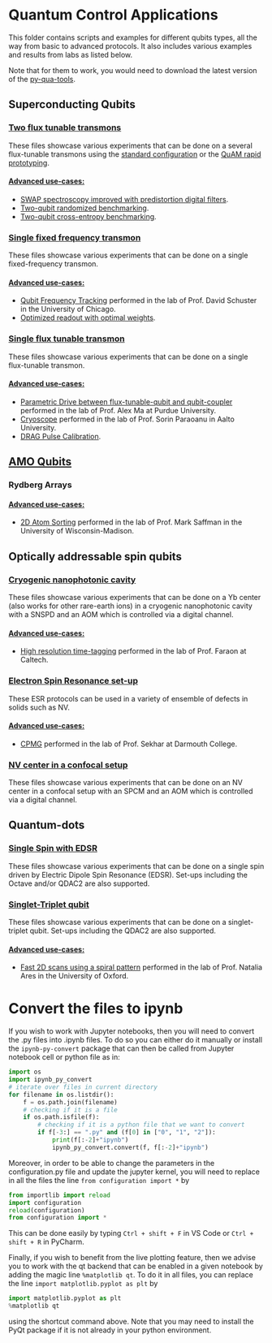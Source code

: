 # Quantum Control Applications

This folder contains scripts and examples for different qubits types, all the way from basic to advanced protocols. 
It also includes various examples and results from labs as listed below.

Note that for them to work, you would need to download the latest version of the [py-qua-tools](https://github.com/qua-platform/py-qua-tools#installation).

## Superconducting Qubits
### [Two flux tunable transmons](https://github.com/qua-platform/qua-libs/tree/main/Quantum-Control-Applications/Superconducting/Two-Flux-Tunable-Transmons)
These files showcase various experiments that can be done on a several flux-tunable transmons using the [standard configuration](https://github.com/qua-platform/qua-libs/tree/main/Quantum-Control-Applications/Superconducting/Two-Flux-Tunable-Transmons/Standard%20Configuration#two-flux-tunable-transmons-with-the-standard-configuration) or the [QuAM rapid prototyping](https://github.com/qua-platform/qua-libs/tree/main/Quantum-Control-Applications/Superconducting/Two-Flux-Tunable-Transmons/Rapid%20Prototyping#two-flux-tunable-transmons-with-the-rapid-prototyping).
#### <u> Advanced use-cases: </u>
* [SWAP spectroscopy improved with predistortion digital filters](https://github.com/qua-platform/qua-libs/tree/main/Quantum-Control-Applications/Superconducting/Two-Flux-Tunable-Transmons/Use%20Case%201%20-%20Two%20qubit%20gate%20optimization%20with%20cryoscope#two-qubit-swap-spectroscopy-improved-with-pre-distortion-digital-filters).
* [Two-qubit randomized benchmarking](https://github.com/qua-platform/qua-libs/tree/main/Quantum-Control-Applications/Superconducting/Two-Flux-Tunable-Transmons/Use%20Case%202%20-%20Two-Qubit-Randomized-Benchmarking#two-qubit-randomized-benchmarking).
* [Two-qubit cross-entropy benchmarking](https://github.com/qua-platform/qua-libs/tree/main/Quantum-Control-Applications/Superconducting/Two-Flux-Tunable-Transmons/Use%20Case%203%20-%20Two-Qubit%20Cross-Entropy%20Benchmarking).

### [Single fixed frequency transmon](https://github.com/qua-platform/qua-libs/tree/main/Quantum-Control-Applications/Superconducting/Single-Fixed-Transmon#single-fixed-transmon-superconducting-qubit)
These files showcase various experiments that can be done on a single fixed-frequency transmon.
#### <u> Advanced use-cases: </u>
* [Qubit Frequency Tracking](https://github.com/qua-platform/qua-libs/tree/main/Quantum-Control-Applications/Superconducting/Single-Fixed-Transmon/Use%20Case%201%20-%20Schuster%20Lab%20-%20Qubit%20Frequency%20Tracking#qubit-frequency-tracking) 
  performed in the lab of Prof. David Schuster in the University of Chicago.
* [Optimized readout with optimal weights](https://github.com/qua-platform/qua-libs/tree/main/Quantum-Control-Applications/Superconducting/Single-Fixed-Transmon/Use%20Case%202%20-%20Optimized%20readout%20with%20optimal%20weights#optimized-readout-with-optimal-weights).

### [Single flux tunable transmon](https://github.com/qua-platform/qua-libs/tree/main/Quantum-Control-Applications/Superconducting/Single-Flux-Tunable-Transmon#single-flux-tunable-transmon)
These files showcase various experiments that can be done on a single flux-tunable transmon.
#### <u> Advanced use-cases: </u>
* [Parametric Drive between flux-tunable-qubit and qubit-coupler](https://github.com/qua-platform/qua-libs/tree/main/Quantum-Control-Applications/Superconducting/Single-Flux-Tunable-Transmon/Use%20Case%203%20-%20Ma%20Lab%20-%20Parametric%20Drive%20iSWAP#parametric-drive-between-flux-tunable-qubit-and-qubit-coupler) 
  performed in the lab of Prof. Alex Ma at Purdue University.
* [Cryoscope](https://github.com/qua-platform/qua-libs/tree/main/Quantum-Control-Applications/Superconducting/Single-Flux-Tunable-Transmon/Use%20Case%201%20-%20Paraoanu%20Lab%20-%20Cryoscope#cryoscope) 
  performed in the lab of Prof. Sorin Paraoanu in Aalto University.
* [DRAG Pulse Calibration](https://github.com/qua-platform/qua-libs/tree/main/Quantum-Control-Applications/Superconducting/Single-Flux-Tunable-Transmon/Use%20Case%202%20-%20DRAG%20coefficient%20calibration#derivative-removal-by-adiabatic-gate-drag-and-ac-stark-shift-calibration).

## [AMO Qubits](https://github.com/qua-platform/qua-libs/tree/main/Quantum-Control-Applications/AMO)
### Rydberg Arrays

#### <u> Advanced use-cases: </u>
* [2D Atom Sorting](https://github.com/qua-platform/qua-libs/tree/main/Quantum-Control-Applications/AMO/Use%20Case%201%20-%20Saffman%20Lab%20-%20Atom%20Sorting#atom-sorting-with-the-opx)
  performed in the lab of Prof. Mark Saffman in the University of Wisconsin-Madison.

## Optically addressable spin qubits

### [Cryogenic nanophotonic cavity](https://github.com/qua-platform/qua-libs/tree/main/Quantum-Control-Applications/Optically%20addressable%20spin%20qubits/Cryogenic%20nanophotonic%20cavity#single-yb-center-in-a-cyrogenic-nanophotonic-cavity)
These files showcase various experiments that can be done on a Yb center (also works for other rare-earth ions) in a 
cryogenic nanophotonic cavity with a SNSPD and an AOM which is controlled via a digital channel.
#### <u> Advanced use-cases: </u>
* [High resolution time-tagging](https://github.com/qua-platform/qua-libs/tree/main/Quantum-Control-Applications/Optically%20addressable%20spin%20qubits/Cryogenic%20nanophotonic%20cavity/Use%20case%201%20-%20Faraon%20Lab%20-%20sub-ns%20timetagging#high-resolution-time-tagging)
  performed in the lab of Prof. Faraon at Caltech.
### [Electron Spin Resonance set-up](https://github.com/qua-platform/qua-libs/tree/main/Quantum-Control-Applications/Optically%20addressable%20spin%20qubits/Electron%20Spin%20Resonance#electron-spin-resonance-esr-experiments)
These ESR protocols can be used in a variety of ensemble of defects in solids such as NV.
#### <u> Advanced use-cases: </u>
* [CPMG](https://github.com/qua-platform/qua-libs/tree/main/Quantum-Control-Applications/Optically%20addressable%20spin%20qubits/Electron%20Spin%20Resonance/Use%20case%201%20-%20Sekhar%20Lab%20-%20CPMG#carr-purcell-meiboom-gill-cpmg-in-an-nv-ensemble-with-electron-spin-resonance-esr)
  performed in the lab of Prof. Sekhar at Darmouth College.

### [NV center in a confocal setup](https://github.com/qua-platform/qua-libs/tree/main/Quantum-Control-Applications/Optically%20addressable%20spin%20qubits/NV%20center%20in%20a%20confocal%20setup#single-nv-center-in-a-confocal-setup)
These files showcase various experiments that can be done on an NV center in a confocal setup with an SPCM and an AOM
which is controlled via a digital channel.

## Quantum-dots
### [Single Spin with EDSR](https://github.com/qua-platform/qua-libs/blob/main/Quantum-Control-Applications/Quantum-Dots/Single_Spin_EDSR/README.md)
These files showcase various experiments that can be done on a single spin driven by Electric Dipole Spin Resonance (EDSR).
Set-ups including the Octave and/or QDAC2 are also supported.

### [Singlet-Triplet qubit](https://github.com/qua-platform/qua-libs/blob/main/Quantum-Control-Applications/Quantum-Dots/Singlet_Triplet_Qubit/README.md)
These files showcase various experiments that can be done on a singlet-triplet qubit.
Set-ups including the QDAC2 are also supported.

#### <u> Advanced use-cases: </u>
* [Fast 2D scans using a spiral pattern](https://github.com/qua-platform/qua-libs/tree/main/Quantum-Control-Applications/Quantum-Dots/Use%20Case%201%20-%20Fast%202D%20Scans#fast-two-dimensional-scans-using-a-spiral-pattern)
  performed in the lab of Prof. Natalia Ares in the University of Oxford.

# Convert the files to ipynb
If you wish to work with Jupyter notebooks, then you will need to convert the .py files into .ipynb files. 
To do so you can either do it manually or install the `ipynb-py-convert` package that can then be called from Jupyter 
notebook cell or python file as in:
```python
import os
import ipynb_py_convert
# iterate over files in current directory
for filename in os.listdir():
    f = os.path.join(filename)
    # checking if it is a file
    if os.path.isfile(f):
        # checking if it is a python file that we want to convert
        if f[-3:] == ".py" and (f[0] in ["0", "1", "2"]):
            print(f[:-2]+"ipynb")
            ipynb_py_convert.convert(f, f[:-2]+"ipynb")
```

Moreover, in order to be able to change the parameters in the configuration.py file and update the jupyter kernel, you will need 
to replace in all the files the line ``from configuration import *`` by 
``` python
from importlib import reload
import configuration
reload(configuration)
from configuration import *
```
This can be done easily by typing `Ctrl + shift + F` in VS Code or `Ctrl + shift + R` in PyCharm.

Finally, if you wish to benefit from the live plotting feature, then we advise you to work with the qt backend that can 
be enabled in a given notebook by adding the magic line `%matplotlib qt`.
To do it in all files, you can replace the line `import matplotlib.pyplot as plt` by
``` python
import matplotlib.pyplot as plt
%matplotlib qt
```
using the shortcut command above. Note that you may need to install the PyQt package if it is not already in your python environment.